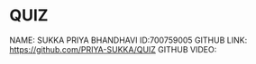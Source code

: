 # QUIZ
NAME: SUKKA PRIYA BHANDHAVI
ID:700759005
GITHUB LINK: https://github.com/PRIYA-SUKKA/QUIZ
GITHUB VIDEO: 
